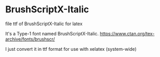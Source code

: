 # BrushScriptX-Italic
file ttf of BrushScriptX-Italic for latex

It's a Type-1 font named BrushScriptX-Italic. 
https://www.ctan.org/tex-archive/fonts/brushscr/

I just convert it in ttf format for use with xelatex (system-wide)
 
